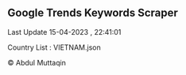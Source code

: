 

## Google Trends Keywords Scraper 
 
Last Update 15-04-2023 , 22:41:01

Country List :
VIETNAM.json



© Abdul Muttaqin 
